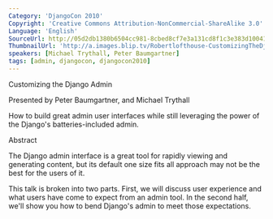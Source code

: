 ```yaml
---
Category: 'DjangoCon 2010'
Copyright: 'Creative Commons Attribution-NonCommercial-ShareAlike 3.0'
Language: 'English'
SourceUrl: http://05d2db1380b6504cc981-8cbed8cf7e3a131cd8f1c3e383d10041.r93.cf2.rackcdn.com/djangocon-2010/56_customizing-the-django-admin.flv
ThumbnailUrl: 'http://a.images.blip.tv/Robertlofthouse-CustomizingTheDjangoAdmin322-268.jpg'
speakers: [Michael Trythall, Peter Baumgartner]
tags: [admin, djangocon, djangocon2010]
---
```

Customizing the Django Admin

Presented by Peter Baumgartner, and Michael Trythall

How to build great admin user interfaces while still leveraging the power of
the Django's batteries-included admin.

Abstract

The Django admin interface is a great tool for rapidly viewing and generating
content, but its default one size fits all approach may not be the best for
the users of it.

This talk is broken into two parts. First, we will discuss user experience and
what users have come to expect from an admin tool. In the second half, we'll
show you how to bend Django's admin to meet those expectations.

